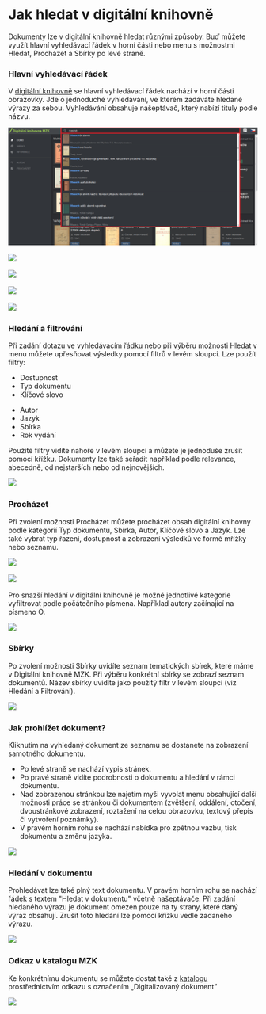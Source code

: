 # Jak hledat v digitální knihovně
Dokumenty lze v digitální knihovně hledat různými způsoby. Buď můžete využít hlavní vyhledávací řádek v horní části nebo menu s možnostmi Hledat, Procházet a Sbírky po levé straně.

### Hlavní vyhledávácí řádek
V <a class="external" href="http://digitalniknihovna.mzk.cz/" target="_blank">digitální knihovně</a> se hlavní vyhledávací řádek nachází v horní části obrazovky. Jde o jednoduché vyhledávání, ve kterém zadáváte hledané výrazy za sebou. Vyhledávání obsahuje našeptávač, který nabízí tituly podle názvu.

![](/images/help/jakHledat/vyhledavaciradekanaseptavac2_cs.png)

![](/images/help/jakHledat/vyhledavaciRadek.png)

![](/public/images/help/jakHledat/vyhledavaciRadek.png)

![](/public/images/help/jakHledat/vyhledavaciradekanaseptavac2_cs.png)

![](/Rozcestnik-studovna/public/images/help/jakHledat/vyhledavaciradekanaseptavac_cs.png)

### Hledání a filtrování
Při zadání dotazu ve vyhledávacím řádku nebo při výběru možnosti Hledat v menu můžete upřesňovat výsledky pomocí filtrů v levém sloupci. Lze použít filtry:
  + Dostupnost
  + Typ dokumentu
  + Klíčové slovo
  - Autor
  - Jazyk
  - Sbírka
  - Rok vydání

Použité filtry vidíte nahoře v levém sloupci a můžete je jednoduše zrušit pomocí křížku. Dokumenty lze také seřadit například podle relevance, abecedně, od nejstarších nebo od nejnovějších. 

![](/public/images/help/jakHledat/hledaniafiltrovani2_cs.png)

### Procházet
Při zvolení možnosti Procházet můžete procházet obsah digitální knihovny podle kategorií Typ dokumentu, Sbírka, Autor, Klíčové slovo a Jazyk. Lze také vybrat typ řazení, dostupnost a zobrazení výsledků ve formě mřížky nebo seznamu.  

![](/images/help/jakHledat/prochazetmrizka_cs.png)

![](/images/help/jakHledat/prochazetseznam_cs.png)

Pro snazší hledání v digitální knihovně je možné jednotlivé kategorie vyfiltrovat podle počátečního písmena. Například autory začínající na písmeno O. 

![](/images/help/jakHledat/prochazetautor_cs.png)

### Sbírky
Po zvolení možnosti Sbírky uvidíte seznam tematických sbírek, které máme v Digitální knihovně MZK. Při výběru konkrétní sbírky se zobrazí seznam dokumentů. Název sbírky uvidíte jako použitý filtr v levém sloupci (viz Hledání a Filtrování).

![](/images/help/jakHledat/sbirky_cs.png)

### Jak prohlížet dokument? 
Kliknutím na vyhledaný dokument ze seznamu se dostanete na zobrazení samotného dokumentu.

* Po levé straně se nachází vypis stránek.
* Po pravé straně vidíte podrobnosti o dokumentu a hledání v rámci dokumentu.
* Nad zobrazenou stránkou lze najetím myši vyvolat menu obsahující další možnosti práce se stránkou či dokumentem (zvětšení, oddálení, otočení, dvoustránkové zobrazení, roztažení na celou obrazovku, textový přepis či vytvoření poznámky).
* V pravém horním rohu se nachází nabídka pro zpětnou vazbu, tisk dokumentu a změnu jazyka.

![](/images/help/jakHledat/jakprohlizetdokument_cs.png)

### Hledání v dokumentu

Prohledávat lze také plný text dokumentu. V pravém horním rohu se nachází řádek s textem "Hledat v dokumentu" včetně našeptávače. Při zadání hledaného výrazu je dokument omezen pouze na ty strany, které daný výraz obsahují. Zrušit toto hledání lze pomocí křížku vedle zadaného výrazu.

![](/images/help/jakHledat/hledanivdokumentu_cs.png)

### Odkaz v katalogu MZK
Ke konkrétnímu dokumentu se můžete dostat také z <a class="external" href="https://vufind.mzk.cz/" target="_blank">katalogu</a>
prostřednictvím odkazu s označením „Digitalizovaný dokument”

![](/images/help/jakHledat/katalog.png)
